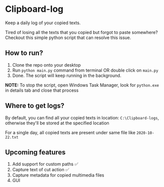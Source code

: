 # Clipboard-log
Keep a daily log of your copied texts.

Tired of losing all the texts that you copied but forgot to paste somewhere? Checkout this simple python script that can resolve this issue.

## How to run?
1. Clone the repo onto your desktop
2. Run `python main.py` command from terminal OR double click on `main.py`
3. Done. The script will keep running in the background.

**NOTE:** To stop the script, open Windows Task Manager, look for `python.exe` in details tab and close that process

## Where to get logs?
By default, you can find all your copied texts in location: `C:\Clipboard-logs`, otherwise they'll be stored at the specified location

For a single day, all copied texts are present under same file like `2020-10-22.txt`

## Upcoming features
1. Add support for custom paths ✅
2. Capture text of cut action ✅
3. Capture metadata for copied multimedia files
4. GUI

